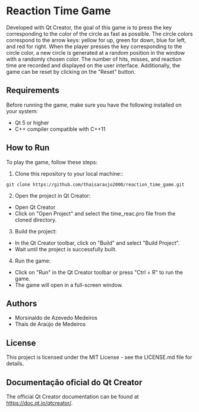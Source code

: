 # Reaction Time Game
Developed with Qt Creator, the goal of this game is to press the key corresponding to the color of the circle as fast as possible. The circle colors correspond to the arrow keys: yellow for up, green for down, blue for left, and red for right. When the player presses the key corresponding to the circle color, a new circle is generated at a random position in the window with a randomly chosen color. The number of hits, misses, and reaction time are recorded and displayed on the user interface. Additionally, the game can be reset by clicking on the "Reset" button.

## Requirements
Before running the game, make sure you have the following installed on your system:

- Qt 5 or higher
- C++ compiler compatible with C++11

## How to Run
To play the game, follow these steps:

1. Clone this repository to your local machine::
```
git clone https://github.com/thaisaraujo2000/reaction_time_game.git
```
2. Open the project in Qt Creator:
- Open Qt Creator
- Click on "Open Project" and select the time_reac.pro file from the cloned directory.
3. Build the project:
- In the Qt Creator toolbar, click on "Build" and select "Build Project".
- Wait until the project is successfully built.
4. Run the game:
- Click on "Run" in the Qt Creator toolbar or press "Ctrl + R" to run the game.
- The game will open in a full-screen window.

## Authors
- Morsinaldo de Azevedo Medeiros
- Thaís de Araújo de Medeiros

## License
This project is licensed under the MIT License - see the LICENSE.md file for details.

## Documentação oficial do Qt Creator
The official Qt Creator documentation can be found at https://doc.qt.io/qtcreator/.